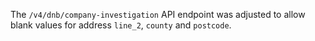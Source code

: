 The `/v4/dnb/company-investigation` API endpoint was adjusted to allow blank
values for address `line_2`, `county` and `postcode`.
